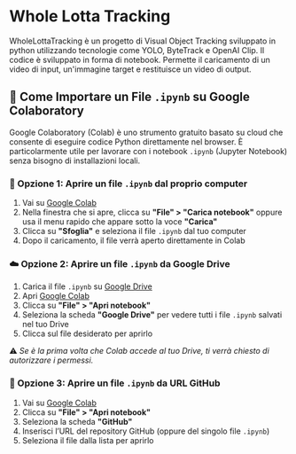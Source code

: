# Whole Lotta Tracking
WholeLottaTracking è un progetto di Visual Object Tracking sviluppato in python utilizzando tecnologie come YOLO, ByteTrack e OpenAI Clip.
Il codice è sviluppato in forma di notebook. Permette il caricamento di un video di input, un'immagine target e restituisce un video di output.

## 📘 Come Importare un File `.ipynb` su Google Colaboratory

Google Colaboratory (Colab) è uno strumento gratuito basato su cloud che consente di eseguire codice Python direttamente nel browser. È particolarmente utile per lavorare con i notebook `.ipynb` (Jupyter Notebook) senza bisogno di installazioni locali.

### 🔽 Opzione 1: Aprire un file `.ipynb` dal proprio computer

1. Vai su [Google Colab](https://colab.research.google.com/)
2. Nella finestra che si apre, clicca su **"File" > "Carica notebook"** oppure usa il menu rapido che appare sotto la voce **"Carica"**
3. Clicca su **"Sfoglia"** e seleziona il file `.ipynb` dal tuo computer
4. Dopo il caricamento, il file verrà aperto direttamente in Colab

### ☁️ Opzione 2: Aprire un file `.ipynb` da Google Drive

1. Carica il file `.ipynb` su [Google Drive](https://drive.google.com/)
2. Apri [Google Colab](https://colab.research.google.com/)
3. Clicca su **"File" > "Apri notebook"**
4. Seleziona la scheda **"Google Drive"** per vedere tutti i file `.ipynb` salvati nel tuo Drive
5. Clicca sul file desiderato per aprirlo

⚠️ *Se è la prima volta che Colab accede al tuo Drive, ti verrà chiesto di autorizzare i permessi.*

### 🔗 Opzione 3: Aprire un file `.ipynb` da URL GitHub

1. Vai su [Google Colab](https://colab.research.google.com/)
2. Clicca su **"File" > "Apri notebook"**
3. Seleziona la scheda **"GitHub"**
4. Inserisci l’URL del repository GitHub (oppure del singolo file `.ipynb`)
5. Seleziona il file dalla lista per aprirlo
